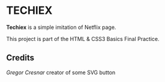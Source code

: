 # TECHIEX
**Techiex** is a simple imitation of Netflix page.

This project is part of the HTML & CSS3 Basics Final Practice.


## Credits

*Gregor Cresnar* creator of some SVG button
